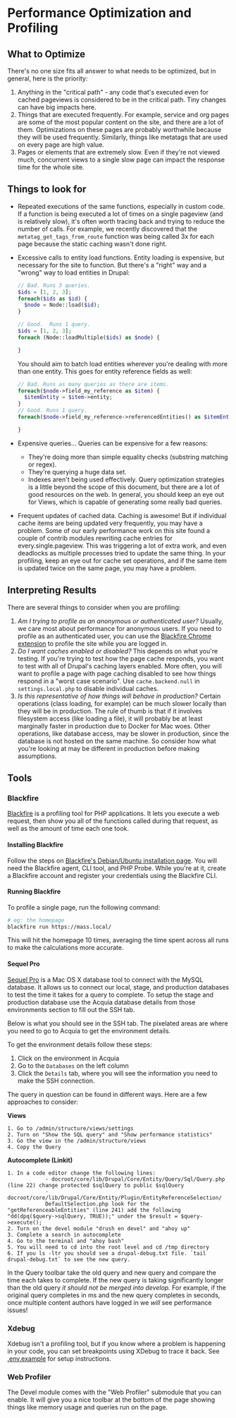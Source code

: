 # Performance Optimization and Profiling

## What to Optimize

There's no one size fits all answer to what needs to be optimized, but in general, here is the priority:

1. Anything in the "critical path" - any code that's executed even for cached pageviews is considered to be in the critical path. Tiny changes can have big impacts here.
2. Things that are executed frequently. For example, service and org pages are some of the most popular content on the site, and there are a lot of them. Optimizations on these pages are probably worthwhile because they will be used frequently. Similarly, things like metatags that are used on every page are high value.
3. Pages or elements that are extremely slow. Even if they're not viewed much, concurrent views to a single slow page can impact the response time for the whole site.

## Things to look for

- Repeated executions of the same functions, especially in custom code. If a function is being executed a lot of times on a single pageview (and is relatively slow), it's often worth tracing back and trying to reduce the number of calls. For example, we recently discovered that the `metatag_get_tags_from_route` function was being called 3x for each page because the static caching wasn't done right.
- Excessive calls to entity load functions. Entity loading is expensive, but necessary for the site to function. But there's a "right" way and a "wrong" way to load entities in Drupal:

  ```php
  // Bad. Runs 3 queries.
  $ids = [1, 2, 3];
  foreach($ids as $id) {
    $node = Node::load($id);
  }

  // Good.  Runs 1 query.
  $ids = [1, 2, 3];
  foreach (Node::loadMultiple($ids) as $node) {

  }
  ```

  You should aim to batch load entities wherever you're dealing with more than one entity. This goes for entity reference fields as well:

  ```php
  // Bad. Runs as many queries as there are items.
  foreach($node->field_my_reference as $item) {
    $itemEntity = $item->entity;
  }
  // Good. Runs 1 query.
  foreach($node->field_my_reference->referencedEntities() as $itemEntity) {

  }
  ```

- Expensive queries... Queries can be expensive for a few reasons:
  - They're doing more than simple equality checks (substring matching or regex).
  - They're querying a huge data set.
  - Indexes aren't being used effectively.
    Query optimization strategies is a little beyond the scope of this document, but there are a lot of good resources on the web. In general, you should keep an eye out for Views, which is capable of generating some really bad queries.
- Frequent updates of cached data. Caching is awesome! But if individual cache items are being updated very frequently, you may have a problem. Some of our early performance work on this site found a couple of contrib modules rewriting cache entries for every.single.pageview. This was triggering a lot of extra work, and even deadlocks as multiple processes tried to update the same thing. In your profiling, keep an eye out for cache set operations, and if the same item is updated twice on the same page, you may have a problem.

## Interpreting Results

There are several things to consider when you are profiling:

1. _Am I trying to profile as an anonymous or authenticated user?_ Usually, we care most about performance for anonymous users. If you need to profile as an authenticated user, you can use the [Blackfire Chrome extension](https://blackfire.io/docs/integrations/chrome) to profile the site while you are logged in.
2. _Do I want caches enabled or disabled?_ This depends on what you're testing. If you're trying to test how the page cache responds, you want to test with all of Drupal's caching layers enabled. More often, you will want to profile a page with page caching disabled to see how things respond in a "worst case scenario". Use `cache.backend.null` in `settings.local.php` to disable individual caches.
3. _Is this representative of how things will behave in production?_ Certain operations (class loading, for example) can be much slower locally than they will be in production. The rule of thumb is that if it involves filesystem access (like loading a file), it will probably be at least marginally faster in production due to Docker for Mac woes. Other operations, like database access, may be slower in production, since the database is not hosted on the same machine. So consider how what you're looking at may be different in production before making assumptions.

## Tools

### Blackfire

[Blackfire](https://blackfire.io) is a profiling tool for PHP applications. It lets you execute a web request, then show you all of the functions called during that request, as well as the amount of time each one took.

#### Installing Blackfire

Follow the steps on [Blackfire's Debian/Ubuntu installation page](https://blackfire.io/docs/up-and-running/installation#config-repo-debian). You will need the Blackfire agent, CLI tool, and PHP Probe. While you're at it, create a Blackfire account and register your credentials using the Blackfire CLI.

#### Running Blackfire

To profile a single page, run the following command:

```bash
# eg: the homepage
blackfire run https://mass.local/
```

This will hit the homepage 10 times, averaging the time spent across all runs to make the calculations more accurate.

#### Sequel Pro

[Sequel Pro](https://www.sequelpro.com/) is a Mac OS X database tool to connect with the MySQL database. It allows us to connect our local, stage, and production databases to test the time it takes for a query to complete. To setup the stage and production database use the Acquia database details from those environments section to fill out the SSH tab.

Below is what you should see in the SSH tab. The pixelated areas are where you need to go to Acquia to get the environment details.

To get the environment details follow these steps:

1. Click on the environment in Acquia
2. Go to the `Databases` on the left column
3. Click the `Details` tab, where you will see the information you need to make the SSH connection.


The query in question can be found in different ways. Here are a few approaches to consider:

**Views**

```
1. Go to /admin/structure/views/settings
2. Turn on "Show the SQL query" and "Show performance statistics"
3. Go the view in the /admin/structure/views
4. Copy the Query
```

**Autocomplete (Linkit)**

```
1. In a code editor change the following lines:
			- docroot/core/lib/Drupal/Core/Entity/Query/Sql/Query.php (line 22) change protected $sqlQuery to public $sqlQuery
			-docroot/core/lib/Drupal/Core/Entity/Plugin/EntityReferenceSelection/
			DefaultSelection.php look for the "getReferenceableEntities" (line 241) add the following "dd(dpq($query->sqlQuery, TRUE));" under the $result = $query->execute();
2. Turn on the devel module "drush en devel" and "ahoy up"
3. Complete a search in autocomplete
4. Go to the terminal and "ahoy bash"
5. You will need to cd into the root level and cd /tmp directory
6. If you ls -ltr you should see a drupal-debug.txt file. `tail drupal-debug.txt` to see the new query.
```

In the Query toolbar take the old query and new query and compare the time each takes to complete. If the new query is taking significantly longer than the old query _it should not be merged into develop._ For example, if the original query completes in ms and the new query completes in seconds, once multiple content authors have logged in we _will_ see performance issues!

### Xdebug

Xdebug isn't a profiling tool, but if you know where a problem is happening in your code, you can set breakpoints using XDebug to trace it back. See [.env.example](../.env.example) for setup instructions.

### Web Profiler

The Devel module comes with the "Web Profiler" submodule that you can enable. It will give you a nice toolbar at the bottom of the page showing things like memory usage and queries run on the page.
